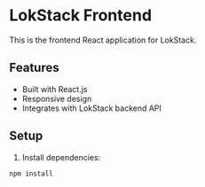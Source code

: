 # LokStack Frontend

This is the frontend React application for LokStack.

## Features

- Built with React.js
- Responsive design
- Integrates with LokStack backend API

## Setup

1. Install dependencies:

```bash
npm install
